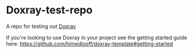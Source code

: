 # Doxray-test-repo

A repo for testing out [Doxray](https://github.com/himedlooff/doxray)

If you're looking to use Doxray in your project see the getting started guide here:
<https://github.com/himedlooff/doxray-template#getting-started>

